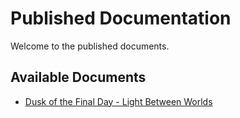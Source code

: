 # Published Documentation

Welcome to the published documents.

## Available Documents

- [Dusk of the Final Day - Light Between Worlds](Dusk-of-the-Final-Day---Light-Between-Worlds)
